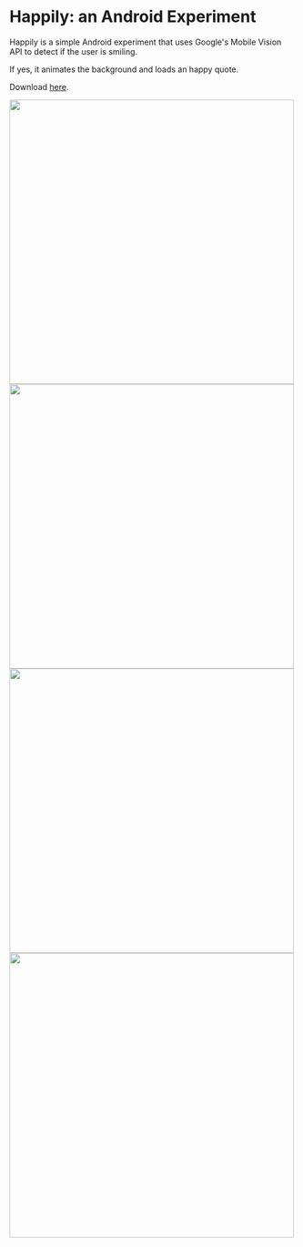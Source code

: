 # Happily: an Android Experiment

Happily is a simple Android experiment that uses Google's Mobile Vision API to detect if the user is smiling.

If yes, it animates the background and loads an happy quote.

Download [here](https://play.google.com/store/apps/details?id=com.github.paolorotolo.happily).

<img src="https://github.com/paolorotolo/happily/blob/master/promo/img1.png" alt="" width="500"/>

<img src="https://github.com/paolorotolo/happily/blob/master/promo/img2.png" alt="" width="500"/>

<img src="https://github.com/paolorotolo/happily/blob/master/promo/img3.png" alt="" width="500"/>

<img src="https://github.com/paolorotolo/happily/blob/master/promo/img4.png" alt="" width="500"/>
